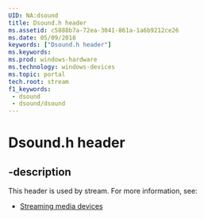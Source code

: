 ```yaml
---
UID: NA:dsound
title: Dsound.h header
ms.assetid: c5888b7a-72ea-3041-861a-1a6b9212ce26
ms.date: 05/09/2018
keywords: ["Dsound.h header"]
ms.keywords: 
ms.prod: windows-hardware
ms.technology: windows-devices
ms.topic: portal
tech.root: stream
f1_keywords:
 - dsound
 - dsound/dsound
---
```


# Dsound.h header


## -description

This header is used by stream. For more information, see:

- [Streaming media devices](../_stream/index.md)

